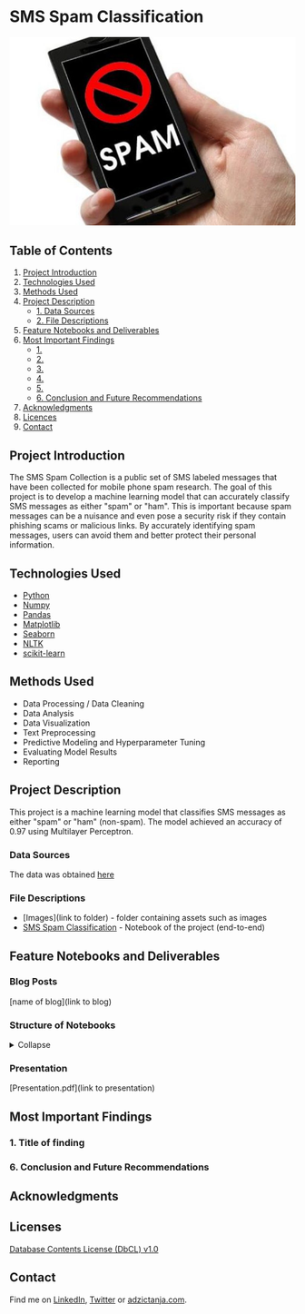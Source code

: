 # SMS Spam Classification

![project_header](https://github.com/adzict/sms_spam_classification/blob/main/images/sms_spam_header.jpg)

## Table of Contents

1. [ Project Introduction ](#Project_Introduction)
2. [ Technologies Used ](#Technologies_Used)    
3. [ Methods Used ](#Methods_Used)
4. [ Project Description ](#Project_Description)
   * [ 1. Data Sources ](#Data_Sources)
   * [ 2. File Descriptions ](#File_Descriptions) 
5. [ Feature Notebooks and Deliverables ](#Notebooks_deliverables)
6. [ Most Important Findings ](#Findings)
   * [1. ](#link_tag)
   * [2. ](#link_tag)
   * [3. ](#link_tag)
   * [4. ](#link_tag)
   * [5. ](#link_tag)
   * [6. Conclusion and Future Recommendations](#conclusion)
7. [ Acknowledgments ](#Acknowledgments)
8. [ Licences ](#Licences)
9. [ Contact ](#Contact)

## Project Introduction
<a name="Project_Introduction"></a>

The SMS Spam Collection is a public set of SMS labeled messages that have been collected for mobile phone spam research. The goal of this project is to develop a machine learning model that can accurately classify SMS messages as either "spam" or "ham". This is important because spam messages can be a nuisance and even pose a security risk if they contain phishing scams or malicious links. By accurately identifying spam messages, users can avoid them and better protect their personal information.

## Technologies Used
<a name="Technologies_Used"></a>

* [Python](https://www.python.org/)
* [Numpy](https://numpy.org/)
* [Pandas](https://pandas.pydata.org/)
* [Matplotlib](https://matplotlib.org/)
* [Seaborn](https://seaborn.pydata.org/)
* [NLTK](https://www.nltk.org/)
* [scikit-learn](https://scikit-learn.org/stable/)

## Methods Used
<a name="Methods_Used"></a>

* Data Processing / Data Cleaning
* Data Analysis
* Data Visualization
* Text Preprocessing
* Predictive Modeling and Hyperparameter Tuning
* Evaluating Model Results
* Reporting

## Project Description
<a name="Project_Description"></a>

This project is a machine learning model that classifies SMS messages as either "spam" or "ham" (non-spam). The model achieved an accuracy of 0.97 using Multilayer Perceptron. 

### Data Sources
<a name="Data_Sources"></a>

The data was obtained [here](https://archive.ics.uci.edu/ml/datasets/SMS+Spam+Collection)

### File Descriptions
<a name="File_Descriptions"></a>

* [Images](link to folder) - folder containing assets such as images
* [SMS Spam Classification](https://github.com/adzict/sms_spam_classification/blob/main/SMS%20Spam%20Classification.ipynb) - Notebook of the project (end-to-end)

## Feature Notebooks and Deliverables
<a name="Notebooks_deliverables"></a>

### Blog Posts
[name of blog](link to blog)

### Structure of Notebooks
<details>
   <summary>Collapse</summary>

      1. Data Preprocessing and Basic EDA

            1. Imports
            2. Data
               2.1 Business Dataset
               2.2 Review Dataset
               2.3 User Dataset
            3. Early EDA and Data Cleaning
               3.1 Missing values
               3.2 Duplicate rows
               3.3 Removing unnecessary features
            4. Saving data for the next stage
</details> 

### Presentation
[Presentation.pdf](link to presentation)

## Most Important Findings
<a name="Findings"></a>

### 1. Title of finding
<a name="link_tag"></a>

### 6. Conclusion and Future Recommendations
<a name="conclusion"></a>

## Acknowledgments
<a name="Acknowledgments"></a>

## Licenses
<a name="Licences"></a>

[Database Contents License (DbCL) v1.0](https://opendatacommons.org/licenses/dbcl/1-0/)

## Contact
<a name="Contact"></a>

Find me on [LinkedIn](https://www.linkedin.com/in/tanja-ad%C5%BEi%C4%87/), [Twitter](https://twitter.com/adzic_tanja) or [adzictanja.com](https://www.adzictanja.com/).
 
